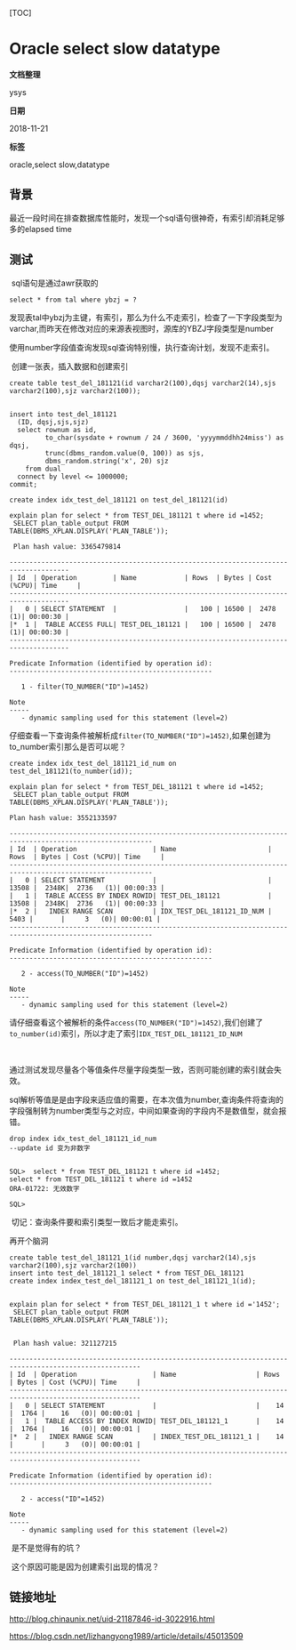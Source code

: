 [TOC]

# Oracle select slow datatype

**文档整理**

ysys

**日期**

2018-11-21

**标签**

oracle,select slow,datatype



## 背景

​	最近一段时间在排查数据库性能时，发现一个sql语句很神奇，有索引却消耗足够多的elapsed time



## 测试

​	sql语句是通过awr获取的

`select * from tal where ybzj = ?`

​	发现表tal中ybzj为主键，有索引，那么为什么不走索引，检查了一下字段类型为varchar,而昨天在修改对应的来源表视图时，源库的YBZJ字段类型是number

​	使用number字段值查询发现sql查询特别慢，执行查询计划，发现不走索引。





​	创建一张表，插入数据和创建索引

```
create table test_del_181121(id varchar2(100),dqsj varchar2(14),sjs varchar2(100),sjz varchar2(100));


insert into test_del_181121
  (ID, dqsj,sjs,sjz)
  select rownum as id,
         to_char(sysdate + rownum / 24 / 3600, 'yyyymmddhh24miss') as dqsj,
         trunc(dbms_random.value(0, 100)) as sjs,
         dbms_random.string('x', 20) sjz
    from dual
  connect by level <= 1000000;
commit;

create index idx_test_del_181121 on test_del_181121(id)
```



```
explain plan for select * from TEST_DEL_181121 t where id =1452;
 SELECT plan_table_output FROM TABLE(DBMS_XPLAN.DISPLAY('PLAN_TABLE'));
 
 Plan hash value: 3365479814
 
-------------------------------------------------------------------------------------
| Id  | Operation         | Name            | Rows  | Bytes | Cost (%CPU)| Time     |
-------------------------------------------------------------------------------------
|   0 | SELECT STATEMENT  |                 |   100 | 16500 |  2478   (1)| 00:00:30 |
|*  1 |  TABLE ACCESS FULL| TEST_DEL_181121 |   100 | 16500 |  2478   (1)| 00:00:30 |
-------------------------------------------------------------------------------------
 
Predicate Information (identified by operation id):
---------------------------------------------------
 
   1 - filter(TO_NUMBER("ID")=1452)
 
Note
-----
   - dynamic sampling used for this statement (level=2)

```

​	仔细查看一下查询条件被解析成`filter(TO_NUMBER("ID")=1452)`,如果创建为to_number索引那么是否可以呢？

```
create index idx_test_del_181121_id_num on test_del_181121(to_number(id));
```

```
explain plan for select * from TEST_DEL_181121 t where id =1452;
 SELECT plan_table_output FROM TABLE(DBMS_XPLAN.DISPLAY('PLAN_TABLE'));

Plan hash value: 3552133597
 
----------------------------------------------------------------------------------------------------------
| Id  | Operation                   | Name                       | Rows  | Bytes | Cost (%CPU)| Time     |
----------------------------------------------------------------------------------------------------------
|   0 | SELECT STATEMENT            |                            | 13508 |  2348K|  2736   (1)| 00:00:33 |
|   1 |  TABLE ACCESS BY INDEX ROWID| TEST_DEL_181121            | 13508 |  2348K|  2736   (1)| 00:00:33 |
|*  2 |   INDEX RANGE SCAN          | IDX_TEST_DEL_181121_ID_NUM |  5403 |       |     3   (0)| 00:00:01 |
----------------------------------------------------------------------------------------------------------
 
Predicate Information (identified by operation id):
---------------------------------------------------
 
   2 - access(TO_NUMBER("ID")=1452)
 
Note
-----
   - dynamic sampling used for this statement (level=2)

```

​	请仔细查看这个被解析的条件`access(TO_NUMBER("ID")=1452)`,我们创建了`to_number(id)`索引，所以才走了索引`IDX_TEST_DEL_181121_ID_NUM`

​	

​	通过测试发现尽量各个等值条件尽量字段类型一致，否则可能创建的索引就会失效。

​	sql解析等值是是由字段来适应值的需要，在本次值为number,查询条件将查询的字段强制转为number类型与之对应，中间如果查询的字段内不是数值型，就会报错。

```
drop index idx_test_del_181121_id_num
--update id 变为非数字


SQL>  select * from TEST_DEL_181121 t where id =1452;
select * from TEST_DEL_181121 t where id =1452
ORA-01722: 无效数字

SQL> 
```



​	切记：查询条件要和索引类型一致后才能走索引。



再开个脑洞

```
create table test_del_181121_1(id number,dqsj varchar2(14),sjs varchar2(100),sjz varchar2(100))
insert into test_del_181121_1 select * from TEST_DEL_181121
create index index_test_del_181121_1 on test_del_181121_1(id);


explain plan for select * from TEST_DEL_181121_1 t where id ='1452';
 SELECT plan_table_output FROM TABLE(DBMS_XPLAN.DISPLAY('PLAN_TABLE'));
 
 
 Plan hash value: 321127215
 
-------------------------------------------------------------------------------------------------------
| Id  | Operation                   | Name                    | Rows  | Bytes | Cost (%CPU)| Time     |
-------------------------------------------------------------------------------------------------------
|   0 | SELECT STATEMENT            |                         |    14 |  1764 |    16   (0)| 00:00:01 |
|   1 |  TABLE ACCESS BY INDEX ROWID| TEST_DEL_181121_1       |    14 |  1764 |    16   (0)| 00:00:01 |
|*  2 |   INDEX RANGE SCAN          | INDEX_TEST_DEL_181121_1 |    14 |       |     3   (0)| 00:00:01 |
-------------------------------------------------------------------------------------------------------
 
Predicate Information (identified by operation id):
---------------------------------------------------
 
   2 - access("ID"=1452)
 
Note
-----
   - dynamic sampling used for this statement (level=2)

```

​	是不是觉得有的坑？

​	这个原因可能是因为创建索引出现的情况？





## 链接地址

http://blog.chinaunix.net/uid-21187846-id-3022916.html

https://blog.csdn.net/lizhangyong1989/article/details/45013509
